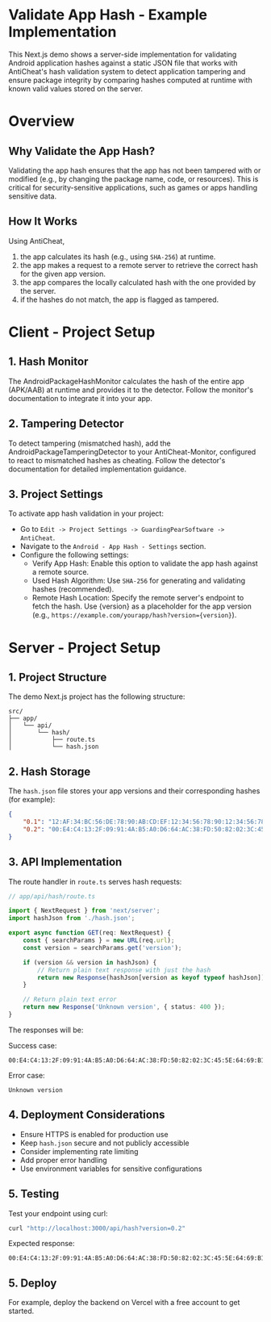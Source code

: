 # Validate App Hash - Example Implementation

This Next.js demo shows a server-side implementation for validating Android application hashes against a static JSON file that works with AntiCheat's hash validation system to detect application tampering and ensure package integrity by comparing hashes computed at runtime with known valid values stored on the server.

# Overview

## Why Validate the App Hash?

Validating the app hash ensures that the app has not been tampered with or modified (e.g., by changing the package name, code, or resources). This is critical for security-sensitive applications, such as games or apps handling sensitive data.

## How It Works

Using AntiCheat, 
1. the app calculates its hash (e.g., using `SHA-256`) at runtime.
2. the app makes a request to a remote server to retrieve the correct hash for the given app version.
3. the app compares the locally calculated hash with the one provided by the server.
4. if the hashes do not match, the app is flagged as tampered.

# Client - Project Setup

## 1. Hash Monitor

The AndroidPackageHashMonitor calculates the hash of the entire app (APK/AAB) at runtime and provides it to the detector. Follow the monitor's documentation to integrate it into your app.

## 2. Tampering Detector

To detect tampering (mismatched hash), add the AndroidPackageTamperingDetector to your AntiCheat-Monitor, configured to react to mismatched hashes as cheating. Follow the detector's documentation for detailed implementation guidance.

## 3. Project Settings

To activate app hash validation in your project:

- Go to `Edit -> Project Settings -> GuardingPearSoftware -> AntiCheat`.
- Navigate to the `Android - App Hash - Settings` section.
- Configure the following settings:
	- Verify App Hash: Enable this option to validate the app hash against a remote source.
	- Used Hash Algorithm: Use `SHA-256` for generating and validating hashes (recommended).
	- Remote Hash Location: Specify the remote server's endpoint to fetch the hash. Use {version} as a placeholder for the app version (e.g., `https://example.com/yourapp/hash?version={version}`).

# Server - Project Setup

## 1. Project Structure

The demo Next.js project has the following structure:
```
src/
├── app/
│   └── api/
│       └── hash/
│           ├── route.ts
│           └── hash.json
```

## 2. Hash Storage

The `hash.json` file stores your app versions and their corresponding hashes (for example):
```json
{
    "0.1": "12:AF:34:BC:56:DE:78:90:AB:CD:EF:12:34:56:78:90:12:34:56:78:9A:BC:DE:F0:12:34:56:78:90:AB:CD:11",
    "0.2": "00:E4:C4:13:2F:09:91:4A:B5:A0:D6:64:AC:38:FD:50:82:02:3C:45:5E:64:69:B1:F7:0E:43:04:14:1C:1A:3A"
}
```

## 3. API Implementation

The route handler in `route.ts` serves hash requests:
```typescript
// app/api/hash/route.ts

import { NextRequest } from 'next/server';
import hashJson from './hash.json';

export async function GET(req: NextRequest) {
    const { searchParams } = new URL(req.url);
    const version = searchParams.get('version');

    if (version && version in hashJson) {
        // Return plain text response with just the hash
        return new Response(hashJson[version as keyof typeof hashJson]);
    }

    // Return plain text error
    return new Response('Unknown version', { status: 400 });
}
```

The responses will be:

Success case:
```
00:E4:C4:13:2F:09:91:4A:B5:A0:D6:64:AC:38:FD:50:82:02:3C:45:5E:64:69:B1:F7:0E:43:04:14:1C:1A:3A
```

Error case:
```
Unknown version
```

## 4. Deployment Considerations

- Ensure HTTPS is enabled for production use
- Keep `hash.json` secure and not publicly accessible
- Consider implementing rate limiting
- Add proper error handling
- Use environment variables for sensitive configurations

## 5. Testing

Test your endpoint using curl:
```bash
curl "http://localhost:3000/api/hash?version=0.2"
```

Expected response:
```
00:E4:C4:13:2F:09:91:4A:B5:A0:D6:64:AC:38:FD:50:82:02:3C:45:5E:64:69:B1:F7:0E:43:04:14:1C:1A:3A
```

## 5. Deploy

For example, deploy the backend on Vercel with a free account to get started.